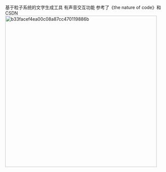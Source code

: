 基于粒子系统的文字生成工具
有声音交互功能
参考了《the nature of code》和CSDN
<img width="480" alt="b33facef4ea00c08a87cc470119886b" src="https://user-images.githubusercontent.com/90957569/141613992-91cceac3-03da-451f-9ed1-75b5a74d5fa2.png">
